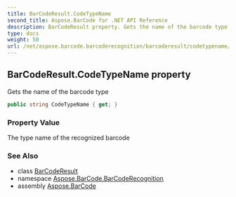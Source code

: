 ```yaml
---
title: BarCodeResult.CodeTypeName
second_title: Aspose.BarCode for .NET API Reference
description: BarCodeResult property. Gets the name of the barcode type
type: docs
weight: 50
url: /net/aspose.barcode.barcoderecognition/barcoderesult/codetypename/
---
```

## BarCodeResult.CodeTypeName property

Gets the name of the barcode type

```csharp
public string CodeTypeName { get; }
```

### Property Value

The type name of the recognized barcode

### See Also

* class [BarCodeResult](../)
* namespace [Aspose.BarCode.BarCodeRecognition](../../barcoderesult/)
* assembly [Aspose.BarCode](../../../)


